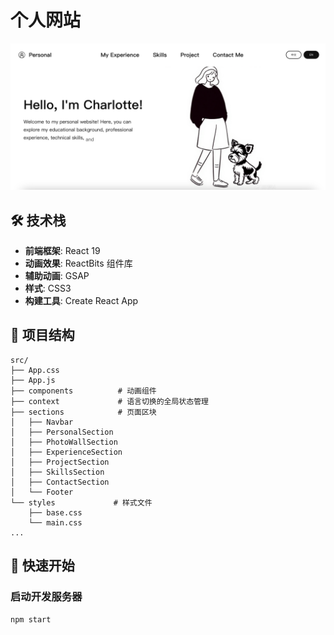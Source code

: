 # 个人网站

![个人网站](./portfolio.jpg)

## 🛠️ 技术栈

- **前端框架**: React 19
- **动画效果**: ReactBits 组件库
- **辅助动画**: GSAP
- **样式**: CSS3
- **构建工具**: Create React App

## 📁 项目结构

```
src/
├── App.css
├── App.js
├── components          # 动画组件
├── context             # 语言切换的全局状态管理
├── sections            # 页面区块
│   ├── Navbar
│   ├── PersonalSection
│   ├── PhotoWallSection
│   ├── ExperienceSection
│   ├── ProjectSection
│   ├── SkillsSection
│   ├── ContactSection
│   └── Footer
└── styles             # 样式文件
    ├── base.css
    └── main.css
...
```

## 🚀 快速开始

### 启动开发服务器

```bash
npm start
```

